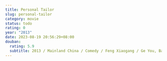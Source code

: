 ```yaml
---
title: Personal Tailor
slug: personal-tailor
category: movie
status: todo
rating: 0
year: "2013"
date: 2023-08-19 20:56:29+08:00
douban:
  rating: 5.9
  subtitle: 2013 / Mainland China / Comedy / Feng Xiaogang / Ge You, Bai Baihe
---
```



